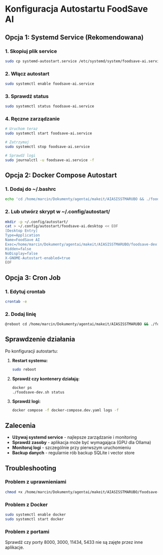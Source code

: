 # Konfiguracja Autostartu FoodSave AI

## Opcja 1: Systemd Service (Rekomendowana)

### 1. Skopiuj plik service
```bash
sudo cp systemd-autostart.service /etc/systemd/system/foodsave-ai.service
```

### 2. Włącz autostart
```bash
sudo systemctl enable foodsave-ai.service
```

### 3. Sprawdź status
```bash
sudo systemctl status foodsave-ai.service
```

### 4. Ręczne zarządzanie
```bash
# Uruchom teraz
sudo systemctl start foodsave-ai.service

# Zatrzymaj
sudo systemctl stop foodsave-ai.service

# Sprawdź logi
sudo journalctl -u foodsave-ai.service -f
```

## Opcja 2: Docker Compose Autostart

### 1. Dodaj do ~/.bashrc
```bash
echo 'cd /home/marcin/Dokumenty/agentai/makeit/AIASISSTMARUBO && ./foodsave-dev.sh start' >> ~/.bashrc
```

### 2. Lub utwórz skrypt w ~/.config/autostart/
```bash
mkdir -p ~/.config/autostart/
cat > ~/.config/autostart/foodsave-ai.desktop << EOF
[Desktop Entry]
Type=Application
Name=FoodSave AI
Exec=/home/marcin/Dokumenty/agentai/makeit/AIASISSTMARUBO/foodsave-dev.sh start
Hidden=false
NoDisplay=false
X-GNOME-Autostart-enabled=true
EOF
```

## Opcja 3: Cron Job

### 1. Edytuj crontab
```bash
crontab -e
```

### 2. Dodaj linię
```bash
@reboot cd /home/marcin/Dokumenty/agentai/makeit/AIASISSTMARUBO && ./foodsave-dev.sh start
```

## Sprawdzenie działania

Po konfiguracji autostartu:

1. **Restart systemu:**
   ```bash
   sudo reboot
   ```

2. **Sprawdź czy kontenery działają:**
   ```bash
   docker ps
   ./foodsave-dev.sh status
   ```

3. **Sprawdź logi:**
   ```bash
   docker compose -f docker-compose.dev.yaml logs -f
   ```

## Zalecenia

- **Używaj systemd service** - najlepsze zarządzanie i monitoring
- **Sprawdź zasoby** - aplikacja może być wymagająca (GPU dla Ollama)
- **Monitoruj logi** - szczególnie przy pierwszym uruchomieniu
- **Backup danych** - regularnie rób backup SQLite i vector store

## Troubleshooting

### Problem z uprawnieniami
```bash
chmod +x /home/marcin/Dokumenty/agentai/makeit/AIASISSTMARUBO/foodsave-dev.sh
```

### Problem z Docker
```bash
sudo systemctl enable docker
sudo systemctl start docker
```

### Problem z portami
Sprawdź czy porty 8000, 3000, 11434, 5433 nie są zajęte przez inne aplikacje. 